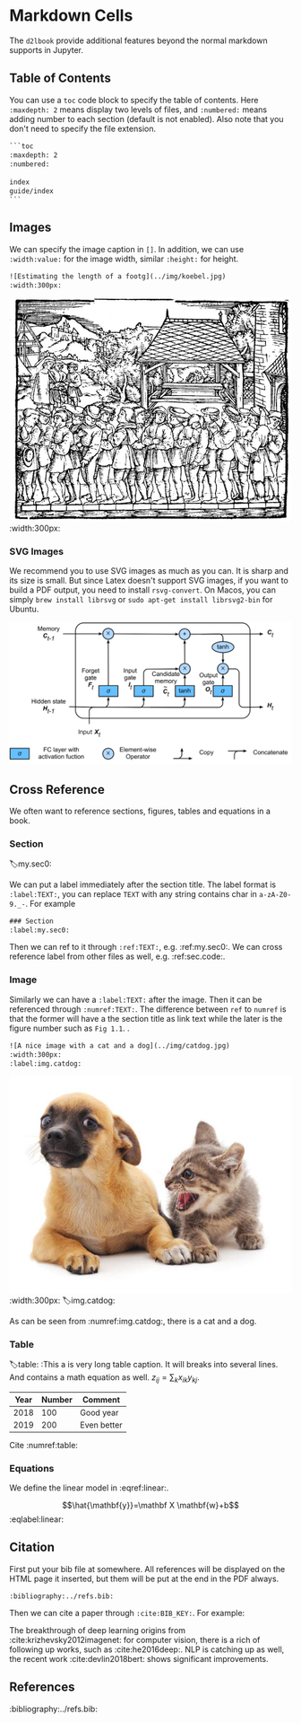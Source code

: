 # Markdown Cells

The `d2lbook` provide additional features beyond the normal markdown supports in
Jupyter.

## Table of Contents

You can use a `toc` code block to specify the table of contents.
Here `:maxdepth: 2` means display two levels of files, and `:numbered:` means
adding number to each section (default is not enabled). Also note that you don't
need to specify the file extension.

`````
```toc
:maxdepth: 2
:numbered:

index
guide/index
```
`````

## Images


We can specify the image caption in `[]`. In addition, we can use
`:width:value:` for the image width, similar `:height:` for height.

```
![Estimating the length of a footg](../img/koebel.jpg)
:width:300px:
```

![Estimating the length of a footg](../img/koebel.jpg)
:width:300px:


### SVG Images

We recommend you to use SVG images as much as you can. It is sharp and its size
is small. But since Latex doesn't support SVG images, if you want to build a PDF
output, you need to install `rsvg-convert`. On Macos, you can simply
`brew install librsvg` or `sudo apt-get install librsvg2-bin` for Ubuntu.

![A LSTM cell in SVG](../img/lstm.svg)


## Cross Reference


We often want to reference sections, figures, tables and equations in a book.

### Section
:label:my.sec0:


We can put a label immediately after the section title. The label format is
`:label:TEXT:`, you can replace `TEXT` with any string contains char in
`a-zA-Z0-9._-`. For example

```
### Section
:label:my.sec0:
```

Then we can ref to it through `:ref:TEXT:`, e.g. :ref:my.sec0:. We can cross
reference label from other files as well, e.g. :ref:sec.code:.

### Image


Similarly we can have a `:label:TEXT:` after the image. Then it can be
referenced through `:numref:TEXT:`. The difference between `ref` to `numref` is
that the former will have a the section title as link text while the later is
the figure number such as `Fig 1.1`. .

```
![A nice image with a cat and a dog](../img/catdog.jpg)
:width:300px:
:label:img.catdog:
```


![A nice image with a cat and a dog](../img/catdog.jpg)
:width:300px:
:label:img.catdog:

As can be seen from :numref:img.catdog:, there is a cat and a dog.

### Table

:label:table:
:This a is very long table caption. It will breaks into several lines. And
contains a math equation as well. $z_{ij} = \sum_{k}x_{ik}y_{kj}$.

| Year | Number | Comment |
| ---  | --- | --- |
| 2018 | 100 | Good year |
| 2019 | 200 | Even better |

Cite :numref:table:

### Equations

We define the linear model in :eqref:linear:.

$$\hat{\mathbf{y}}=\mathbf X \mathbf{w}+b$$
:eqlabel:linear:

## Citation

First put your bib file at somewhere. All references will be displayed on the HTML page it
inserted, but them will be put at the end in the PDF always.

```
:bibliography:../refs.bib:
```

Then we can cite a paper through `:cite:BIB_KEY:`. For example:

The breakthrough of deep learning origins from :cite:krizhevsky2012imagenet: for
computer vision, there is a rich of following up works, such as
:cite:he2016deep:. NLP is catching up as well, the recent work
:cite:devlin2018bert: shows significant improvements.

## References

:bibliography:../refs.bib:
